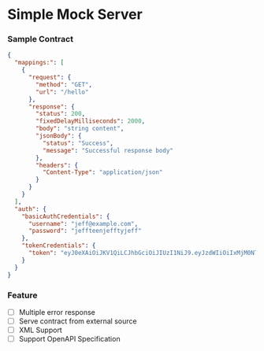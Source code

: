 # Simple Mock Server #

### Sample Contract
```json
{
  "mappings:": [
    {
      "request": {
        "method": "GET",
        "url": "/hello"
      },
      "response": {
        "status": 200,
        "fixedDelayMilliseconds": 2000,
        "body": "string content",
        "jsonBody": {
          "status": "Success",
          "message": "Successful response body"
        },
        "headers": {
          "Content-Type": "application/json"
        }
      }
    }
  ],
  "auth": {
    "basicAuthCredentials": {
      "username": "jeff@example.com",
      "password": "jeffteenjefftyjeff"
    },
    "tokenCredentials": {
      "token": "eyJ0eXAiOiJKV1QiLCJhbGciOiJIUzI1NiJ9.eyJzdWIiOiIxMjM0NTY3ODkwIiwibmFtZSI6IkpvaG4gRG9lIiwiYWRtaW4iOnRydWUsImp0aSI6ImYzZDVmY2UwLWZiYTMtNDNiOS05NDRjLTMzYmQ1ZTMzNTYwMiIsImlhdCI6MTU4MTM2MTU4OSwiZXhwIjoxNTgxMzY1MTg5fQ.tt11q82zc2i852mEm30YScILqNFP2G_ROnrSZT7Zf28"
    }
  }
}
```

### Feature

- [ ] Multiple error response
- [ ] Serve contract from external source
- [ ] XML Support
- [ ] Support OpenAPI Specification